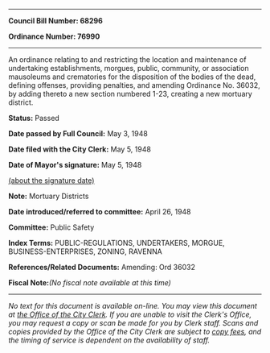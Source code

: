 

********

**Council Bill Number: 68296**
   
**Ordinance Number: 76990**
********

 An ordinance relating to and restricting the location and maintenance of undertaking establishments, morgues, public, community, or association mausoleums and crematories for the disposition of the bodies of the dead, defining offenses, providing penalties, and amending Ordinance No. 36032, by adding thereto a new section numbered 1-23, creating a new mortuary district.

**Status:** Passed
   
**Date passed by Full Council:** May 3, 1948
   
**Date filed with the City Clerk:** May 5, 1948
   
**Date of Mayor's signature:** May 5, 1948
   
[(about the signature date)](/~public/approvaldate.htm)
   
   
**Note:** Mortuary Districts

   
**Date introduced/referred to committee:** April 26, 1948
   
**Committee:** Public Safety
   
   
**Index Terms:** PUBLIC-REGULATIONS, UNDERTAKERS, MORGUE, BUSINESS-ENTERPRISES, ZONING, RAVENNA

**References/Related Documents:** Amending: Ord 36032

**Fiscal Note:**_(No fiscal note available at this time)_
********

_No text for this document is available on-line. You may view this document at [the Office of the City Clerk](http://www.seattle.gov/leg/clerk/contactUs.htm). If you are unable to visit the Clerk's Office, you may request a copy or scan be made for you by Clerk staff. Scans and copies provided by the Office of the City Clerk are subject to [copy fees](http://clerk.seattle.gov/~public/clerkfees.htm), and the timing of service is dependent on the availability of staff._

